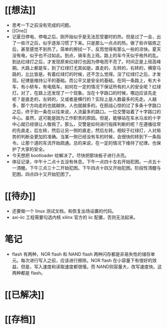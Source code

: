# [[想法]]
- 思考一下之前没有完成的问题。
- [[One]]
- 记夏日停电，停电之后，刚开始似乎是无法忍受霎时的热，但是过了一会，出了一些汗之后，似乎逐渐习惯了下来。只是那么一点点的热。做了些许锻炼之后，甚至感觉不到热了。简单的擦拭一下，反而觉得有那么一些的凉快。夏天没有电，似乎也不过如此。到点，骑车去上班。路上的车今天似乎格外的乱。到达红绿灯之后，才发现原来红绿灯也因为停电而不亮了。时间正是上班高峰期。大路上都是车，到了红绿灯尤其如是。直走的，左转的，右转的，横穿马路的，比比皆是。有着红绿灯的时候，还不怎么觉得。没了红绿灯之后，才发现。纪律是维持公平的基础。而公平又是安全的基础。在同一条路上，有大卡车，有小轿车，有电瓶车。如何在一定的情况下保证所有的人的安全呢？红绿灯。对了，在路上还发现了一个现象。当在十字路口的时候，哪边应该先走呢？是直走的，左转的，又或者是横行的？实际上是人数最多的先走。人越多，那个方向走的也就越快，人也就越多的。在胆战心惊的过了多条十字路口之后，终于到一条在以往来说，人流最多的路口。一位交警站着了十字路口的中心。虽然，这可能是因为工作职责的原因。但是，能够站在车水马龙的十字中心就已经很让人敬佩了。那么，交警是如何进行指挥判断的呢？在遵循往常的先直走，后左转，然后让另一侧的直走，然后左转。相较于红绿灯，人对局势的判断会更加的准确。当某一侧已经没有车的时候，会很快的转到下一条指令。让那个道的车流开始疏通。总的来说，在一定的情况下维持了纪律。也保护了大家的安全。
- 今天想把 bootloader 给解决了。尽快把那块板子进行点亮。
- 体征记录，中午十二点十五没有休息。下午一点四十左右开始犯困。一点五十一清醒。下午三点三十二开始犯困。下午四点十四又开始犯困。阶段性清醒与犯困。四点四十又开始犯困了。
# [[待办]]
- 还要做一个 linux 测试文档，和恢复出场设置的代码。
- axi-iic 工程需要勾选内核 xilinx 官方的 iic 配置，否则无法起来。

# 笔记
- flash 有两种，NOR flash 和 NAND flash 两种闪存都是非易失性的储存单元。每次进行写入之前，应该进行擦除。NOR flash 在小容量下有很好的效益，但是，写入速度和读取速度都很慢。而 NAND则容量大，改写速度快。这两种都是 flash。

# [[已解决]]

# [[存档]]